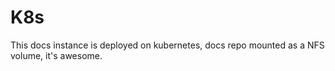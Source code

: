 # K8s

This docs instance is deployed on kubernetes, docs repo mounted as a NFS volume, it's awesome.
